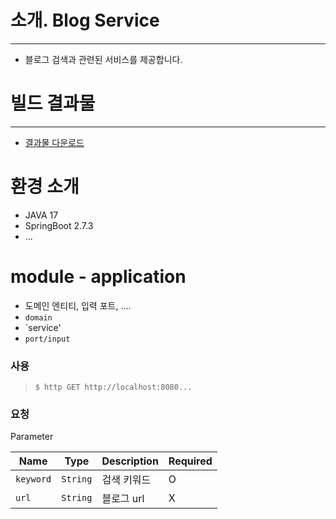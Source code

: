 # 소개. Blog Service
-----
- 블로그 검색과 관련된 서비스를 제공합니다.

# 빌드 결과물
----------
- [결과물 다운로드](https://www.naver.com)

# 환경 소개
- JAVA 17
- SpringBoot 2.7.3
- ...

# module - application
- 도메인 엔티티, 입력 포트, ....
- `domain`
- `service'
- `port/input`

### 사용

> `$ http GET http://localhost:8080...`


### 요청

Parameter

| Name      | Type     | Description  | Required |
|-----------|----------|--------------|----------|
| `keyword` | `String` | 검색 키워드       | O        |
| `url`     | `String` | 블로그 url      | X        |
